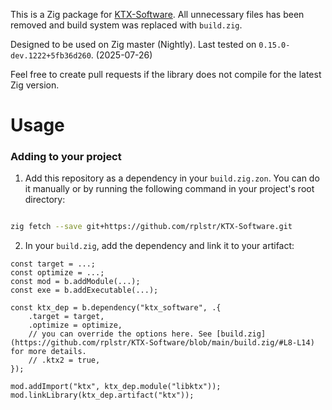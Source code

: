 This is a Zig package for [KTX-Software](https://github.com/KhronosGroup/KTX-Software/). All unnecessary files has been removed and build system was replaced with `build.zig`.

Designed to be used on Zig master (Nightly). Last tested on `0.15.0-dev.1222+5fb36d260`. (2025-07-26)

Feel free to create pull requests if the library does not compile for the latest Zig version.

# Usage
### Adding to your project

1. Add this repository as a dependency in your `build.zig.zon`. You can do it manually or by running the following command in your project's root directory:

```sh

zig fetch --save git+https://github.com/rplstr/KTX-Software.git

```
2. In your `build.zig`, add the dependency and link it to your artifact:

```zig
const target = ...;
const optimize = ...;
const mod = b.addModule(...);
const exe = b.addExecutable(...);

const ktx_dep = b.dependency("ktx_software", .{
    .target = target,
    .optimize = optimize,
    // you can override the options here. See [build.zig](https://github.com/rplstr/KTX-Software/blob/main/build.zig/#L8-L14) for more details.
    // .ktx2 = true,
});

mod.addImport("ktx", ktx_dep.module("libktx"));
mod.linkLibrary(ktx_dep.artifact("ktx"));
```
